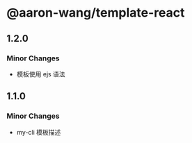 # @aaron-wang/template-react

## 1.2.0

### Minor Changes

- 模板使用 ejs 语法

## 1.1.0

### Minor Changes

- my-cli 模板描述
